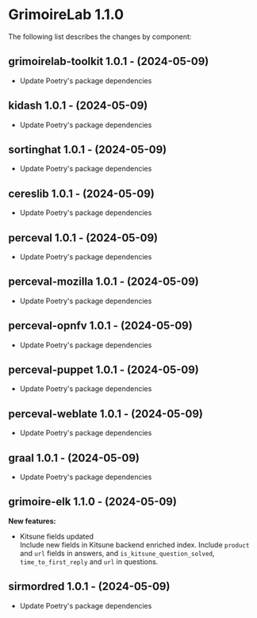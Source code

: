 # GrimoireLab 1.1.0
The following list describes the changes by component:

  ## grimoirelab-toolkit 1.0.1 - (2024-05-09)
  
  * Update Poetry's package dependencies
  ## kidash 1.0.1 - (2024-05-09)
  
  * Update Poetry's package dependencies
  ## sortinghat 1.0.1 - (2024-05-09)
  
  * Update Poetry's package dependencies
  ## cereslib 1.0.1 - (2024-05-09)
  
  * Update Poetry's package dependencies

  ## perceval 1.0.1 - (2024-05-09)
  
  * Update Poetry's package dependencies
  ## perceval-mozilla 1.0.1 - (2024-05-09)
  
  * Update Poetry's package dependencies
  ## perceval-opnfv 1.0.1 - (2024-05-09)
  
  * Update Poetry's package dependencies
  ## perceval-puppet 1.0.1 - (2024-05-09)
  
  * Update Poetry's package dependencies
  ## perceval-weblate 1.0.1 - (2024-05-09)
  
  * Update Poetry's package dependencies
  ## graal 1.0.1 - (2024-05-09)
  
  * Update Poetry's package dependencies
## grimoire-elk 1.1.0 - (2024-05-09)

**New features:**

 * Kitsune fields updated\
   Include new fields in Kitsune backend enriched index. Include
   `product` and `url` fields in answers, and
   `is_kitsune_question_solved`, `time_to_first_reply` and  `url` in
   questions.

  ## sirmordred 1.0.1 - (2024-05-09)
  
  * Update Poetry's package dependencies
